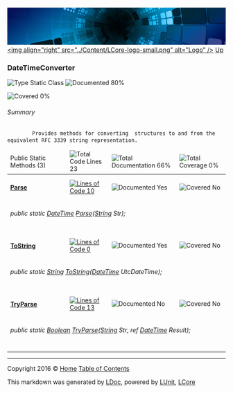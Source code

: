 ![](../Content/LCore-banner-small.png "")
[&lt;img align=&quot;right&quot; src=&quot;../Content/LCore-logo-small.png&quot; alt=&quot;Logo&quot; /&gt;](../../README.md)
[Up](../L.md)

### DateTimeConverter

![Type Static Class](http://b.repl.ca/v1/Type-Static%20Class-blue.png "") ![Documented 80%](http://b.repl.ca/v1/Documented-80%25-green.png "")

![Covered 0%](http://b.repl.ca/v1/Covered-0%25-red.png "")


###### Summary

            Provides methods for converting  structures to and from the equivalent RFC 3339 string representation.
            

<table>
<thead><tr><td>Public Static Methods (3)</td>
<td></td>
<td><img src="http://b.repl.ca/v1/Total%20Code%20Lines-23-blue.png" alt="Total Code Lines 23" /></td>
<td><img src="http://b.repl.ca/v1/Total%20Documentation-66%25-yellowgreen.png" alt="Total Documentation 66%" /></td>
<td><img src="http://b.repl.ca/v1/Total%20Coverage-0%25-red.png" alt="Total Coverage 0%" /></td></tr></thead>
<tr><td><h4><strong><a href="DateTimeConverter_Parse.md" alt="">Parse</a></strong></h4></td>
<td>   </td>
<td><a href="../Tools/DateTimeConverter.cs#L111" alt=""><img src="http://b.repl.ca/v1/Lines%20of%20Code-10-blue.png" alt="Lines of Code 10" /></a></td>
<td><img src="http://b.repl.ca/v1/Documented-Yes-brightgreen.png" alt="Documented Yes" /></td>
<td><img src="http://b.repl.ca/v1/Covered-No-red.png" alt="Covered No" /></td></tr>
<tr><td colspan="5"><h6>public static <a href="https://msdn.microsoft.com/en-us/library/system.datetime.aspx" alt="">DateTime</a> <a href="DateTimeConverter_Parse.md" alt="">Parse</a>(<a href="https://msdn.microsoft.com/en-us/library/system.string.aspx" alt="">String</a> Str);</h6>
</td>
</tr>
<tr><td><h4><strong><a href="DateTimeConverter_ToString-0.md" alt="">ToString</a></strong></h4></td>
<td>   </td>
<td><a href="../Tools/DateTimeConverter.cs#L" alt=""><img src="http://b.repl.ca/v1/Lines%20of%20Code-0-red.png" alt="Lines of Code 0" /></a></td>
<td><img src="http://b.repl.ca/v1/Documented-Yes-brightgreen.png" alt="Documented Yes" /></td>
<td><img src="http://b.repl.ca/v1/Covered-No-red.png" alt="Covered No" /></td></tr>
<tr><td colspan="5"><h6>public static <a href="https://msdn.microsoft.com/en-us/library/system.string.aspx" alt="">String</a> <a href="DateTimeConverter_ToString-0.md" alt="">ToString</a>(<a href="https://msdn.microsoft.com/en-us/library/system.datetime.aspx" alt="">DateTime</a> UtcDateTime);</h6>
</td>
</tr>
<tr><td><h4><strong><a href="DateTimeConverter_TryParse.md" alt="">TryParse</a></strong></h4></td>
<td>   </td>
<td><a href="../Tools/DateTimeConverter.cs#L184" alt=""><img src="http://b.repl.ca/v1/Lines%20of%20Code-13-blue.png" alt="Lines of Code 13" /></a></td>
<td><img src="http://b.repl.ca/v1/Documented-No-red.png" alt="Documented No" /></td>
<td><img src="http://b.repl.ca/v1/Covered-No-red.png" alt="Covered No" /></td></tr>
<tr><td colspan="5"><h6>public static <a href="https://msdn.microsoft.com/en-us/library/system.boolean.aspx" alt="">Boolean</a> <a href="DateTimeConverter_TryParse.md" alt="">TryParse</a>(<a href="https://msdn.microsoft.com/en-us/library/system.string.aspx" alt="">String</a> Str, ref <a href="https://msdn.microsoft.com/en-us/library/system.datetime.aspx" alt="">DateTime</a> Result);</h6>
</td>
</tr>
<tr><td width="850px" colspan="364"></td></tr>
</table>




---

Copyright 2016 &copy; [Home](../../README.md) [Table of Contents](../../TableOfContents.md)

This markdown was generated by [LDoc](https://github.com/CodeSingularity/LDoc), powered by [LUnit](https://github.com/CodeSingularity/LUnit), [LCore](https://github.com/CodeSingularity/LCore)
